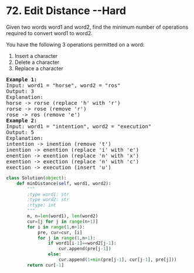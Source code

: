 <h1> 72. Edit Distance --Hard</h1> 
<p>Given two words word1 and word2, find the minimum number of operations required to convert word1 to word2.

You have the following 3 operations permitted on a word:
<br>
1. Insert a character<br>
2. Delete a character<br>
3. Replace a character</p>

<pre>
<b>Example 1:</b>
Input: word1 = "horse", word2 = "ros"
Output: 3
Explanation: 
horse -> rorse (replace 'h' with 'r')
rorse -> rose (remove 'r')
rose -> ros (remove 'e')
<b>Example 2:</b>
Input: word1 = "intention", word2 = "execution"
Output: 5
Explanation: 
intention -> inention (remove 't')
inention -> enention (replace 'i' with 'e')
enention -> exention (replace 'n' with 'x')
exention -> exection (replace 'n' with 'c')
exection -> execution (insert 'u')
</pre>


``` python
class Solution(object):
    def minDistance(self, word1, word2):
        """
        :type word1: str
        :type word2: str
        :rtype: int
        """
        m, n=len(word1), len(word2)
        cur=[j for j in range(n+1)]
        for i in range(1,m+1):
            pre, cur=cur, [i]
            for j in range(1,n+1):
                if word1[i-1]==word2[j-1]:
                    cur.append(pre[j-1])
                else:
                    cur.append(1+min(pre[j-1], cur[j-1], pre[j]))
        return cur[-1]
```